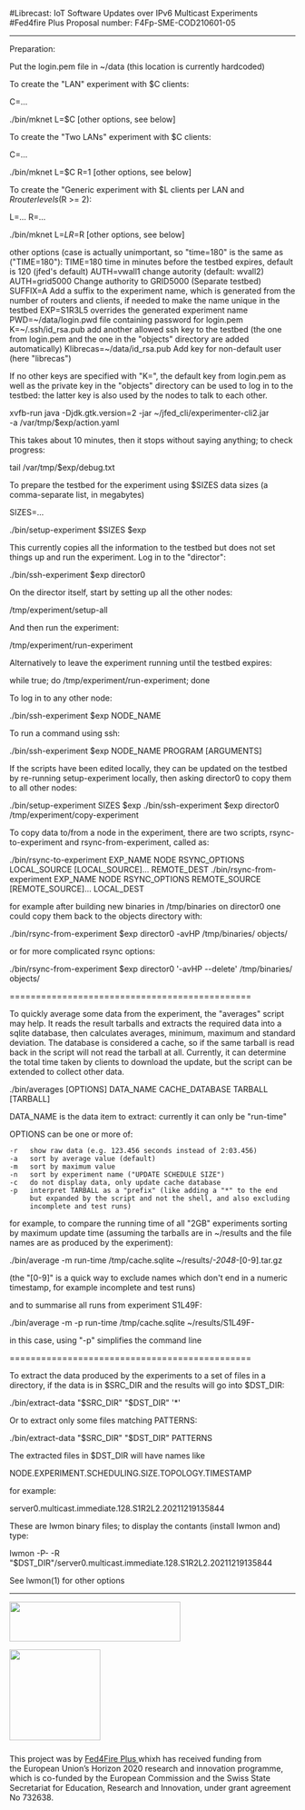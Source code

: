 #Librecast: IoT Software Updates over IPv6 Multicast Experiments
#Fed4fire Plus Proposal number: F4Fp-SME-COD210601-05

<hr />

Preparation:

Put the login.pem file in ~/data (this location is currently hardcoded)

To create the "LAN" experiment with $C clients:

C=...

./bin/mknet L=$C [other options, see below]

To create the "Two LANs" experiment with $C clients:

C=...

./bin/mknet L=$C R=1 [other options, see below]

To create the "Generic experiment with $L clients per LAN and $R router levels
($R >= 2):

L=...
R=...

./bin/mknet L=$L R=$R [other options, see below]

other options (case is actually unimportant, so "time=180" is the same as
("TIME=180"):
    TIME=180                 time in minutes before the testbed expires,
                             default is 120 (jfed's default)
    AUTH=vwall1              change autority (default: wvall2)
    AUTH=grid5000            Change authority to GRID5000 (Separate testbed)
    SUFFIX=A                 Add a suffix to the experiment name, which is
                             generated from the number of routers and clients,
                             if needed to make the name unique in the testbed
    EXP=S1R3L5               overrides the generated experiment name
    PWD=~/data/login.pwd     file containing password for login.pem
    K=~/.ssh/id_rsa.pub      add another allowed ssh key to the testbed
                             (the one from login.pem and the one in the
                             "objects" directory are added automatically)
    Klibrecas=~/data/id_rsa.pub
                             Add key for non-default user (here "librecas")

If no other keys are specified with "K=", the default key from login.pem
as well as the private key in the "objects" directory can be used to log
in to the testbed: the latter key is also used by the nodes to talk to
each other.

xvfb-run java -Djdk.gtk.version=2 -jar ~/jfed_cli/experimenter-cli2.jar \
    -a /var/tmp/$exp/action.yaml

This takes about 10 minutes, then it stops without saying anything;
to check progress:

tail /var/tmp/$exp/debug.txt

To prepare the testbed for the experiment using $SIZES data sizes
(a comma-separate list, in megabytes)

SIZES=...

./bin/setup-experiment $SIZES $exp

This currently copies all the information to the testbed but does not set
things up and run the experiment.  Log in to the "director":

./bin/ssh-experiment $exp director0

On the director itself, start by setting up all the other nodes:

/tmp/experiment/setup-all

And then run the experiment:

/tmp/experiment/run-experiment

Alternatively to leave the experiment running until the testbed expires:

while true; do /tmp/experiment/run-experiment; done

To log in to any other node:

./bin/ssh-experiment $exp NODE_NAME

To run a command using ssh:

./bin/ssh-experiment $exp NODE_NAME PROGRAM [ARGUMENTS]

If the scripts have been edited locally, they can be updated on the testbed
by re-running setup-experiment locally, then asking director0 to copy
them to all other nodes:

./bin/setup-experiment SIZES $exp
./bin/ssh-experiment $exp director0 /tmp/experiment/copy-experiment

To copy data to/from a node in the experiment, there are two scripts,
rsync-to-experiment and rsync-from-experiment, called as:

./bin/rsync-to-experiment EXP_NAME NODE RSYNC_OPTIONS LOCAL_SOURCE [LOCAL_SOURCE]... REMOTE_DEST
./bin/rsync-from-experiment EXP_NAME NODE RSYNC_OPTIONS REMOTE_SOURCE [REMOTE_SOURCE]... LOCAL_DEST

for example after building new binaries in /tmp/binaries on director0 one
could copy them back to the objects directory with:

./bin/rsync-from-experiment $exp director0 -avHP /tmp/binaries/ objects/

or for more complicated rsync options:

./bin/rsync-from-experiment $exp director0 '-avHP --delete' /tmp/binaries/ objects/

==============================================

To quickly average some data from the experiment, the "averages" script
may help.  It reads the result tarballs and extracts the required data
into a sqlite database, then calculates averages, minimum, maximum and
standard deviation.  The database is considered a cache, so if the same
tarball is read back in the script will not read the tarball at all.
Currently, it can determine the total time taken by clients to download
the update, but the script can be extended to collect other data.

./bin/averages [OPTIONS] DATA_NAME CACHE_DATABASE TARBALL [TARBALL]

DATA_NAME is the data item to extract: currently it can only be "run-time"

OPTIONS can be one or more of:

    -r   show raw data (e.g. 123.456 seconds instead of 2:03.456)
    -a   sort by average value (default)
    -m   sort by maximum value
    -n   sort by experiment name ("UPDATE SCHEDULE SIZE")
    -c   do not display data, only update cache database
    -p   interpret TARBALL as a "prefix" (like adding a "*" to the end
         but expanded by the script and not the shell, and also excluding
         incomplete and test runs)

for example, to compare the running time of all "2GB" experiments sorting
by maximum update time (assuming the tarballs are in ~/results and the
file names are as produced by the experiment):

./bin/average -m run-time /tmp/cache.sqlite ~/results/*-2048-*[0-9].tar.gz

(the "[0-9]" is a quick way to exclude names which don't end in a
numeric timestamp, for example incomplete and test runs)

and to summarise all runs from experiment S1L49F:

./bin/average -m -p run-time /tmp/cache.sqlite ~/results/S1L49F-

in this case, using "-p" simplifies the command line

==============================================

To extract the data produced by the experiments to a set of files in a
directory, if the data is in $SRC_DIR and the results will go into
$DST_DIR:

./bin/extract-data "$SRC_DIR" "$DST_DIR" '*'

Or to extract only some files matching PATTERNS:

./bin/extract-data "$SRC_DIR" "$DST_DIR" PATTERNS

The extracted files in $DST_DIR will have names like

NODE.EXPERIMENT.SCHEDULING.SIZE.TOPOLOGY.TIMESTAMP

for example:

server0.multicast.immediate.128.S1R2L2.20211219135844

These are lwmon binary files; to display the contants (install lwmon and) type:

lwmon -P- -R "$DST_DIR"/server0.multicast.immediate.128.S1R2L2.20211219135844

See lwmon(1) for other options


<hr />
<img src="//www.fed4fire.eu/wp-content/uploads/sites/10/2017/03/fed4fire_logo-e1489343254776.png" alt="" class="aligncenter size-full wp-image-1855" width="301" height="70">
<p class="bigbreak">
<p>    
<img src="//www.fed4fire.eu/wp-content/uploads/sites/10/2017/04/eu-ch-flag.jpg" style="margin-bottom:10px;" width="160px"> </p>
This project was by <a href="https://www.fed4fire.eu/"> Fed4Fire Plus </a> whixh has received funding from the European Union’s Horizon 2020 research and innovation programme, which is co-funded by the European Commission and the Swiss State Secretariat for Education, Research and Innovation, under grant agreement No 732638.
